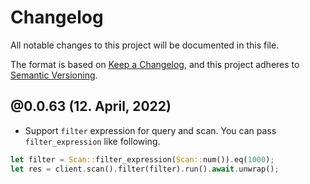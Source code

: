 # Changelog

All notable changes to this project will be documented in this file.

The format is based on [Keep a Changelog](https://keepachangelog.com/en/1.0.0/),
and this project adheres to [Semantic Versioning](https://semver.org/spec/v2.0.0.html).

## @0.0.63 (12. April, 2022)

- Support `filter` expression for query and scan.
  You can pass `filter_expression` like following.

``` rust
let filter = Scan::filter_expression(Scan::num()).eq(1000);
let res = client.scan().filter(filter).run().await.unwrap();
```
